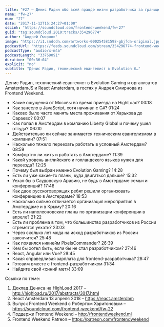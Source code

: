 ```yaml
---
title: "#27 – Денис Радин обо всей правде жизни разработчика за границей"
name: "fw-27"
num: "27"
date: "2017-11-12T16:24:27+01:00"
scLink: "https://soundcloud.com/frontend-weekend/fw-27"
guid: "tag:soundcloud,2010:tracks/354296774"
author: "Андрей Смирнов"
image: "https://i1.sndcdn.com/artworks-000254581598-gbjfda-original.jpg"
podcastUrl: "https://feeds.soundcloud.com/stream/354296774-frontend-weekend-fw-27.m4a"
podcastType: "audio/x-m4a"
podcastLength: "33769091"
duration: "00:36:04"
explicit: "no"
subtitle: "Денис Радин, технический евангелист в Evolution G…"
---
```

Денис Радин, технический евангелист в Evolution Gaming и организатор AmsterdamJS и React Amsterdam, в гостях у Андрея Смирнова из Frontend Weekend.

- Какие ощущения от Москвы во время приезда на HighLoad? 00:18
- Как занесло в JavaScript, хотя начинал с C#? 01:24
- Каково было часто менять места проживания от Харькова до Сараево? 03:07
- Как попал в Амстердам в компанию Liberty Global и почему ушел оттуда? 06:00
- Действительно ли сейчас занимается техническим евангелизмом в компании? 07:51
- Насколько тяжело переехать работать в условный Амстердам? 08:59
- Комфортно ли жить и работать в Амстердаме? 11:39
- Какой уровень английского и голландского языков нужен для переезда? 12:25
- Почему был выбран именно Evolution Gaming? 14:28
- Есть ли уже какие-то планы, куда двигаться дальше? 15:32
- Уехал бы в Саудовскую Аравию, не будь в Амстердаме семьи и конференций? 17:48
- Как двое русскоговорящих ребят решили организовать конференцию в Амстердаме? 18:53
- Насколько сильно отличается организация мероприятия в Амстердаме и в Крыму? 20:16
- Есть ли наполеоновские планы по организации конференции в апреле? 21:22
- Есть ли проблема в том, что большинство разработчиков из России стремятся уехать? 23:03
- Через сколько лет мода на исход разработчиков из России закончится? 25:48
- Как появился никнейм PixelsCommander? 26:39
- Кем бы хотел быть, если бы не стал разработчиком? 27:46
- React, Angular или Vue? 28:45
- Какая справедливая зарплата для frontend-разработчика? 29:47
- Готовим вместе с frontend-разработчиком 31:34
- Найдите свой «синий мет»! 33:09

Ссылки по теме:
1) Доклад Дениса на HighLoad 2017 – http://highload.ru/2017/abstracts/3017.html
2) React Amsterdam 13 апреля 2018 – https://react.amsterdam
3) Выпуск Frontend Weekend с Робертом Харитоновым – https://soundcloud.com/frontend-weekend/fw-22
4) Поддержи Frontend Weekend – http://frontendweekend.ml
5) Frontend Weekend Patreon – https://patreon.com/frontendweekend